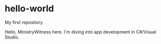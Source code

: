 # hello-world
My first repository

Hello, MinistryWitness here. I'm diving into app development in C#/Visual Studio.
